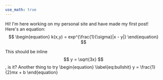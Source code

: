 ```yaml
---
use_math: true
---
```


Hi! I'm here working on my personal site and have made my first post!
Here's an equation:
$$ 
\begin{equation}
	k(x,y) = exp^{\frac{1}{\sigma}|x - y|} 
\end{equation}
$$

This should be inline $$ y = \sqrt{3x} $$, is it?
Another thing to try
\begin{equation} \label{eq:bullshit}
	y = \frac{1}{2}mx + b
\end{equation}
